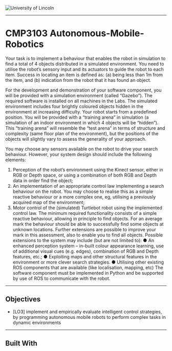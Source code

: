 ![University of Lincoln](http://thelincolnite.co.uk/wp-content/uploads/2012/07/new_uni_crest.jpg "University of Lincoln")

----------

# CMP3103 Autonomous-Mobile-Robotics

Your task is to implement a behaviour that enables the robot in simulation to find a total of 4 objects
distributed in a simulated environment. You need to utilise the robot’s sensory input and its actuators
to guide the robot to each item. Success in locating an item is defined as: (a) being less than 1m from
the item, and (b) indication from the robot that it has found an object.

For the development and demonstration of your software component, you will be provided with a
simulation environment (called “Gazebo”). The required software is installed on all machines in the
Labs. The simulated environment includes four brightly coloured objects hidden in the environment at
increasing difficulty. Your robot starts from a predefined position. You will be provided with a
“training arena” in simulation (a simulation of an indoor environment in which 4 objects will be
“hidden”). This “training arena” will resemble the “test arena” in terms of structure and complexity
(same floor plan of the environment), but the positions of the objects will slightly vary to assess the
generality of your approach.

You may choose any sensors available on the robot to drive your search behaviour. However, your
system design should include the following elements:

1. Perception of the robot’s environment using the Kinect sensor, either in RGB or Depth space,
or using a combination of both RGB and Depth data in order find the object;
2. An implementation of an appropriate control law implementing a search behaviour on the
robot. You may choose to realise this as a simple reactive behaviour or a more complex one,
eg, utilising a previously acquired map of the environment;
3. Motor control of the (simulated) Turtlebot robot using the implemented control law.
The minimum required functionality consists of a simple reactive behaviour, allowing in principle to
find objects. For an average mark the behaviour should be able to successfully find some objects at
unknown locations. Further extensions are possible to improve your mark in this assessment, also to
enable you to find all objects. Possible extensions to the system may include (but are not limited to):
● An enhanced perception system – in-built colour appearance learning, use of additional visual
cues (e.g. edges), combination of RGB and Depth features, etc.;
● Exploiting maps and other structural features in the environment or more clever search
strategies.
● Utilising other existing ROS components that are available (like localisation, mapping, etc)
The software component must be implemented in Python and be supported by use of ROS to
communicate with the robot. 

----------


## Objectives


* [LO3] implement and empirically evaluate intelligent control strategies, by programming
autonomous mobile robots to perform complex tasks in dynamic environments

----------


## Built With





